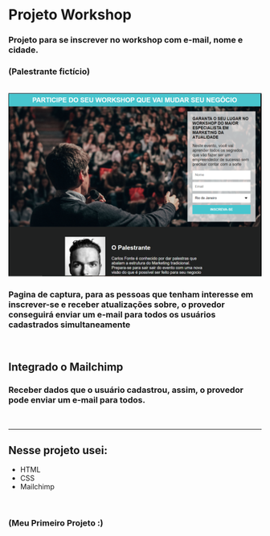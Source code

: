 # Projeto Workshop 
### Projeto para se inscrever no workshop com e-mail, nome e cidade.
### <b>(Palestrante fictício)</b>

<br>

<img src="./readme-file/imagem-do-projeto.png">

<br>

### <b>Pagina de captura</b>, para as pessoas que tenham interesse em inscrever-se e receber atualizações sobre, o provedor conseguirá enviar um e-mail para todos os usuários cadastrados simultaneamente
<br> 

## Integrado o Mailchimp 
### Receber dados que o usuário cadastrou, assim, o provedor pode enviar um e-mail para todos.


<br>

---
## Nesse projeto usei:
- HTML
- CSS
- Mailchimp

<br>


### (Meu Primeiro Projeto :)
